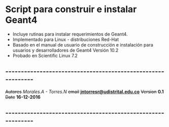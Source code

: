 # Script para construir e instalar Geant4

 - Incluye rutinas para instalar requerimientos de Geant4.
 - Implementado para Linux  - distribuciones Red-Hat
 - Basado en el manual de usuario de construcción e instalación 
   para usuarios y desarrolladores de Geant4 Versión 10.2  
 - Probado en Scientific Linux 7.2

## ------------------------------------------------------------
 ~~Autores~~ *Morales.A - Torres.N* 
 ~~email~~ **jntorresr@udistrital.edu.co**
 ~~Version~~ **0.1**
 ~~Date~~ **16-12-2016**
## ------------------------------------------------------------
